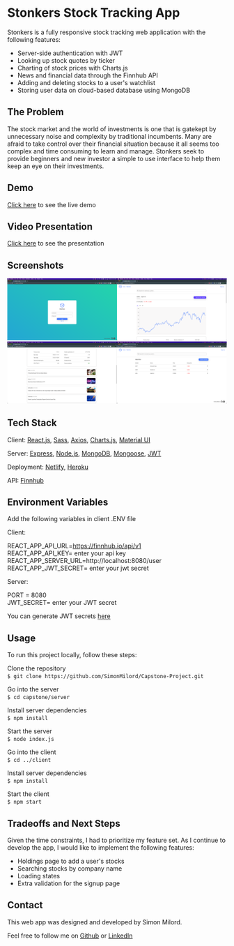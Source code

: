 # Stonkers Stock Tracking App

Stonkers is a fully responsive stock tracking web application with the following features:

* Server-side authentication with JWT
* Looking up stock quotes by ticker
* Charting of stock prices with Charts.js
* News and financial data through the Finnhub API
* Adding and deleting stocks to a user's watchlist
* Storing user data on cloud-based database using MongoDB

## The Problem

The stock market and the world of investments is one that is gatekept by unnecessary noise and complexity by traditional incumbents. Many are afraid to take control over their financial situation because it all seems too complex  and time consuming to learn and manage. Stonkers seek to provide beginners and new investor a simple to use interface to help them keep an eye on their investments.

## Demo

[Click here](https://stonkers.netlify.app/) to see the live demo

## Video Presentation

[Click here](https://drive.google.com/file/d/1riNs6ycUS4Dh_Sr36Aj94hKCYj2Nzg_Y/view?usp=sharing) to see the presentation

## Screenshots

<img src="https://github.com/SimonMilord/Capstone-Project/blob/f1e3ddfa87636d26eadaceb042386ce8cde9a21b/Screenshots/Stonkers%20-%20Login.png" width=50% height=50%><img src="https://github.com/SimonMilord/Capstone-Project/blob/f1e3ddfa87636d26eadaceb042386ce8cde9a21b/Screenshots/Stonkers%20-%20Home%20Top.png" width=50% height=50%><img src="https://github.com/SimonMilord/Capstone-Project/blob/f1e3ddfa87636d26eadaceb042386ce8cde9a21b/Screenshots/Stonkers%20-%20Home%20Bottom.png" width=50% height=50%><img src="https://github.com/SimonMilord/Capstone-Project/blob/f1e3ddfa87636d26eadaceb042386ce8cde9a21b/Screenshots/Stonkers%20-%20watchlist.png" width=50% height=50%>


## Tech Stack
Client:
[React.js](https://reactjs.org/),
[Sass](https://sass-lang.com/),
[Axios](https://axios-http.com/),
[Charts.js](https://www.chartjs.org/),
[Material UI](https://mui.com/)


Server:
[Express](https://expressjs.com/),
[Node.js](https://nodejs.org/en/),
[MongoDB](https://www.mongodb.com/),
[Mongoose](https://mongoosejs.com/),
[JWT](https://jwt.io/)

Deployment:
[Netlify](https://www.netlify.com/),
[Heroku](https://id.heroku.com/login)

API: [Finnhub](https://finnhub.io/)

## Environment Variables
Add the following variables in client .ENV file

Client: 

REACT_APP_API_URL=https://finnhub.io/api/v1
<br>
REACT_APP_API_KEY= enter your api key
<br>
REACT_APP_SERVER_URL=http://localhost:8080/user
<br>
REACT_APP_JWT_SECRET= enter your jwt secret
  
Server:
  
PORT = 8080
<br>
JWT_SECRET= enter your JWT secret
  
You can generate JWT secrets [here](https://jwt.io/)

## Usage
To run this project locally, follow these steps:

Clone the repository
<br>
`$ git clone https://github.com/SimonMilord/Capstone-Project.git`

Go into the server
<br>
`$ cd capstone/server`

Install server dependencies
<br>
`$ npm install`

Start the server
<br>
`$ node index.js`

Go into the client
<br>
`$ cd ../client`

Install server dependencies
<br>
`$ npm install`

Start the client
<br>
`$ npm start`


## Tradeoffs and Next Steps
Given the time constraints, I had to prioritize my feature set. As I continue to develop the app, I would like to implement the following features:

* Holdings page to add a user's stocks
* Searching stocks by company name
* Loading states
* Extra validation for the signup page


## Contact
This web app was designed and developed by Simon Milord.

Feel free to follow me on [Github](https://github.com/SimonMilord) or [LinkedIn](https://www.linkedin.com/in/simonmilord/)
